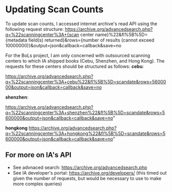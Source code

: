 # Updating Scan Counts 

To update scan counts, I accessed internet archive's read API using the following request structure: 
https://archive.org/advancedsearch.php?q=%22scanningcenter%3A+{scan center name}%22&fl%5B%5D={metadata field(s) returned}&rows={number of results (cannot exceed 10000000)}&output=json&callback=callback&save=no

For the BoLs project, I am only concerned with outsourced scanning centers to which IA shipped books (Cebu, Shenzhen, and Hong Kong). The requests for these centers should be structured as follows:
**cebu**: 

https://archive.org/advancedsearch.php?q=%22scanningcenter%3A+cebu%22&fl%5B%5D=scandate&rows=5600000&output=json&callback=callback&save=no

**shenzhen**:

https://archive.org/advancedsearch.php?q=%22scanningcenter%3A+shenzhen%22&fl%5B%5D=scandate&rows=5600000&output=json&callback=callback&save=no"

**hongkong**
https://archive.org/advancedsearch.php?q=%22scanningcenter%3A+hongkong%22&fl%5B%5D=scandate&rows=5600000&output=json&callback=callback&save=no"

## For more on IA's API 
- See advnaced search: https://archive.org/advancedsearch.php
- See IA developer's portal: https://archive.org/developers/ (this timed out given the number of requests, but would be necessary to use to make more complex queries) 
